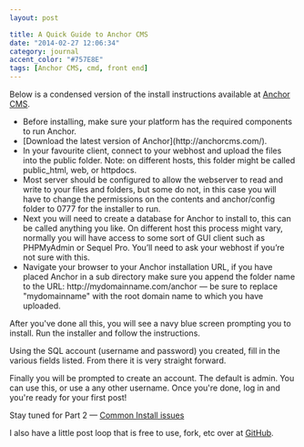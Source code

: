 ```yaml
---
layout: post

title: A Quick Guide to Anchor CMS
date: "2014-02-27 12:06:34"
category: journal
accent_color: "#757E8E"
tags: [Anchor CMS, cmd, front end]
---
```

Below is a condensed version of the install instructions available at [Anchor CMS](http://anchorcms.com/docs/getting-started/installing).
<ul>
<li>Before installing, make sure your platform has the required components to run Anchor. </li>
<li>[Download the latest version of Anchor](http://anchorcms.com/).</li>
<li>In your favourite client, connect to your webhost and upload the files into the public folder. Note: on different hosts, this folder might be called public_html, web, or httpdocs.</li>
<li>Most server should be configured to allow the webserver to read and write to your files and folders, but some do not, in this case you will have to change the permissions on the contents and anchor/config folder to 0777 for the installer to run.</li>
<li>Next you will need to create a database for Anchor to install to, this can be called anything you like. On different host this process might vary, normally you will have access to some sort of GUI client such as PHPMyAdmin or Sequel Pro. You’ll need to ask your webhost if you’re not sure with this.</li>
<li>Navigate your browser to your Anchor installation URL, if you have placed Anchor in a sub directory make sure you append the folder name to the URL: http://mydomainname.com/anchor — <span class="hilite">be sure to replace "mydomainname" with the root domain name to which you have uploaded.</span></li>
</ul>

After you've done all this, you will see a navy blue screen prompting you to install. Run the installer and follow the instructions. 

Using the SQL account (username and password) you created, fill in the various fields listed. From there it is very straight forward.

Finally you will be prompted to create an account. The default is admin. You can use this, or use a any other username. Once you're done, log in and you're ready for your first post!

Stay tuned for Part 2 — [Common Install issues](http://coletownsend.com/posts/anchor-cms-part2)

I also have a little post loop that is free to use, fork, etc over at [GitHub](https://github.com/ColeTownsend/anchor-post-loop).